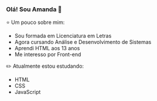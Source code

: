 ### Olá! Sou Amanda :first_quarter_moon_with_face:

:star: Um pouco sobre mim:
* Sou formada em Licenciatura em Letras
* Agora cursando Análise e Desenvolvimento de Sistemas
* Aprendi HTML aos 13 anos
* Me interesso por Front-end

:pencil2: Atualmente estou estudando:
* HTML
* CSS
* JavaScript

